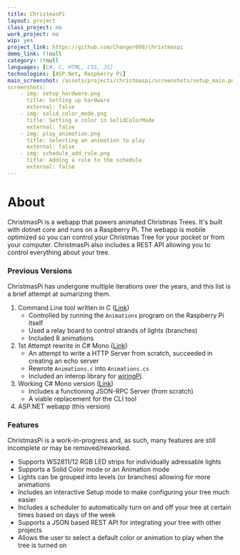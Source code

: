 ```yaml
---
title: ChristmasPi
layout: project
class_project: no
work_project: no
wip: yes
project_link: https://github.com/Changer098/christmaspi
demo_link: !!null
category: !!null
languages: [C#, C, HTML, CSS, JS]
technologies: [ASP.Net, Raspberry Pi]
main_screenshot: /assets/projects/christmaspi/screenshots/setup_main.png
screenshots: 
    - img: setup_hardware.png
      title: Setting up hardware
      external: false
    - img: solid_color_mode.png
      title: Setting a color in SolidColorMode
      external: false
    - img: play_animation.png
      title: Selecting an animation to play
      external: false
    - img: schedule_add_rule.png
      title: Adding a rule to the schedule
      external: false
---
```


# About

ChristmasPi is a webapp that powers animated Christmas Trees. It's built with dotnet core and runs on a Raspberry Pi. The webapp is mobile optimized so you can control your Christmas Tree for your pocket or from your computer. ChristmasPi also includes a REST API allowing you to control everything about your tree.


### Previous Versions

ChristmasPi has undergone multiple iterations over the years, and this list is a brief attempt at sumarizing them.

1. Command Line tool written in C ([Link](https://github.com/Changer098/ChristmasPi/tree/master/old/firstAttempt))
    - Controlled by running the `Animations` program on the Raspberry Pi itself
    - Used a relay board to control strands of lights (branches)
    - Included 8 animations
2. 1st Attempt rewrite in C# Mono ([Link](https://github.com/Changer098/ChristmasPi/tree/master/old/oldMono/Server/Server))
    - An attempt to write a HTTP Server from scratch, succeeded in creating an echo server
    - Rewrote `Animations.c` into `Animations.cs`
    - Included an interop library for [wiringPi](http://wiringpi.com/).
3. Working C# Mono version ([Link](https://github.com/Changer098/ChristmasPi/tree/master/old/JSONRPC%20Server))
    - Includes a functioning JSON-RPC Server (from scratch)
    - A viable replacement for the CLI tool
4. ASP.NET webapp (this version)

### Features

ChristmasPi is a work-in-progress and, as such, many features are still incomplete or may be removed/reworked.

- Supports WS2811/12 RGB LED strips for individually adressable lights
- Supports a Solid Color mode or an Animation mode
- Lights can be grouped into levels (or branches) allowing for more animations
- Includes an interactive Setup mode to make configuring your tree much easier
- Includes a scheduler to automatically turn on and off your tree at certain times based on days of the week
- Supports a JSON based REST API for integrating your tree with other projects
- Allows the user to select a default color or animation to play when the tree is turned on